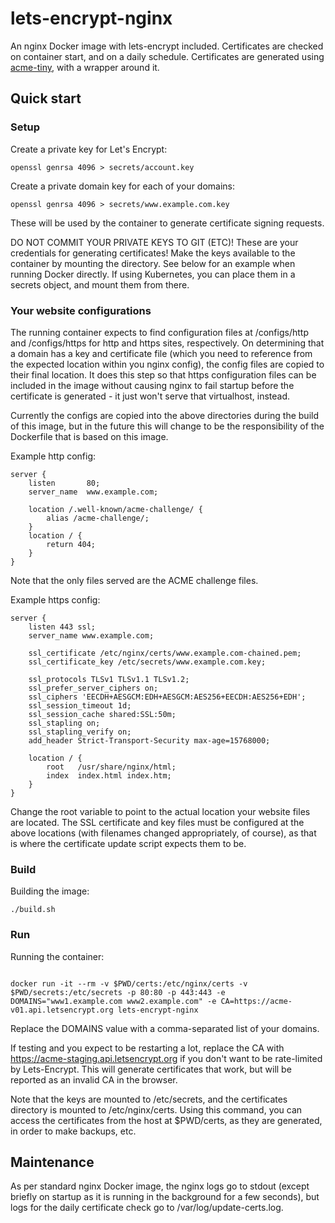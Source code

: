 # lets-encrypt-nginx

An nginx Docker image with lets-encrypt included.  Certificates are checked on
container start, and on a daily schedule.  Certificates are generated using
[acme-tiny](https://github.com/diafygi/acme-tiny), with a wrapper around it.

## Quick start

### Setup

Create a private key for Let's Encrypt:

```
openssl genrsa 4096 > secrets/account.key
```

Create a private domain key for each of your domains:

```
openssl genrsa 4096 > secrets/www.example.com.key
```

These will be used by the container to generate certificate signing requests.

DO NOT COMMIT YOUR PRIVATE KEYS TO GIT (ETC)!  These are your credentials for
generating certificates!  Make the keys available to the container by mounting
the directory.  See below for an example when running Docker directly.  If
using Kubernetes, you can place them in a secrets object, and mount them from
there.

### Your website configurations

The running container expects to find configuration files at /configs/http and
/configs/https for http and https sites, respectively.  On determining that a
domain has a key and certificate file (which you need to reference from the
expected location within you nginx config), the config files are copied to
their final location.  It does this step so that https configuration files can
be included in the image without causing nginx to fail startup before the
certificate is generated - it just won't serve that virtualhost, instead.

Currently the configs are copied into the above directories during the build of
this image, but in the future this will change to be the responsibility of the
Dockerfile that is based on this image.

Example http config:

```
server {
    listen       80;
    server_name  www.example.com;

    location /.well-known/acme-challenge/ {
        alias /acme-challenge/;
    }
    location / {
        return 404;
    }
}
```

Note that the only files served are the ACME challenge files.

Example https config:

```
server {
    listen 443 ssl;
    server_name www.example.com;

    ssl_certificate /etc/nginx/certs/www.example.com-chained.pem;
    ssl_certificate_key /etc/secrets/www.example.com.key;

    ssl_protocols TLSv1 TLSv1.1 TLSv1.2;
    ssl_prefer_server_ciphers on;
    ssl_ciphers 'EECDH+AESGCM:EDH+AESGCM:AES256+EECDH:AES256+EDH';
    ssl_session_timeout 1d;
    ssl_session_cache shared:SSL:50m;
    ssl_stapling on;
    ssl_stapling_verify on;
    add_header Strict-Transport-Security max-age=15768000;

    location / {
        root   /usr/share/nginx/html;
        index  index.html index.htm;
    }
}
```

Change the root variable to point to the actual location your website files are
located.  The SSL certificate and key files must be configured at the above
locations (with filenames changed appropriately, of course), as that is where
the certificate update script expects them to be.

### Build

Building the image:

```
./build.sh
```

### Run

Running the container:

```

docker run -it --rm -v $PWD/certs:/etc/nginx/certs -v $PWD/secrets:/etc/secrets -p 80:80 -p 443:443 -e DOMAINS="www1.example.com www2.example.com" -e CA=https://acme-v01.api.letsencrypt.org lets-encrypt-nginx
```

Replace the DOMAINS value with a comma-separated list of your domains.

If testing and you expect to be restarting a lot, replace the CA with
https://acme-staging.api.letsencrypt.org if you don't want to be rate-limited
by Lets-Encrypt.  This will generate certificates that work, but will be
reported as an invalid CA in the browser.

Note that the keys are mounted to /etc/secrets, and the certificates directory
is mounted to /etc/nginx/certs.  Using this command, you can access the
certificates from the host at $PWD/certs, as they are generated, in order to
make backups, etc.

## Maintenance

As per standard nginx Docker image, the nginx logs go to stdout (except briefly
on startup as it is running in the background for a few seconds), but logs for
the daily certificate check go to /var/log/update-certs.log.
